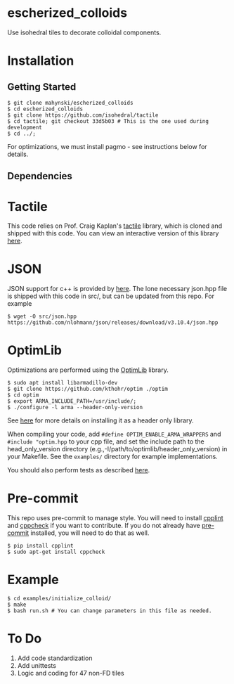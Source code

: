 # escherized_colloids

Use isohedral tiles to decorate colloidal components.

Installation
============

Getting Started
---------------

~~~code
$ git clone mahynski/escherized_colloids
$ cd escherized_colloids
$ git clone https://github.com/isohedral/tactile
$ cd tactile; git checkout 33d5b03 # This is the one used during development
$ cd ../;
~~~

For optimizations, we must install pagmo - see instructions below for details.

Dependencies
------------

Tactile
=======
This code relies on Prof. Craig Kaplan's [tactile](https://github.com/isohedral/tactile) library, which is cloned and shipped with this code.
You can view an interactive version of this library [here](https://isohedral.ca/software/tactile/).

JSON
====
JSON support for c++ is provided by [here](https://github.com/nlohmann/json). The lone necessary json.hpp file is shipped with this code in
src/, but can be updated from this repo. For example

~~~code
$ wget -O src/json.hpp https://github.com/nlohmann/json/releases/download/v3.10.4/json.hpp
~~~

OptimLib
========
Optimizations are performed using the [OptimLib](https://optimlib.readthedocs.io/en/latest/) library.

~~~code
$ sudo apt install libarmadillo-dev
$ git clone https://github.com/kthohr/optim ./optim
$ cd optim
$ export ARMA_INCLUDE_PATH=/usr/include/; 
$ ./configure -l arma --header-only-version
~~~

See [here](https://optimlib.readthedocs.io/en/latest/installation.html) for more details on installing it as a header only library.

When compiling your code, add `#define OPTIM_ENABLE_ARMA_WRAPPERS` and `#include "optim.hpp` to your cpp file, and set the include path to the head_only_version directory (e.g.,-I/path/to/optimlib/header_only_version) in your Makefile. See the `examples/` directory for example implementations.

You should also perform tests as described [here](https://optimlib.readthedocs.io/en/latest/examples_and_tests.html).

Pre-commit
==========
This repo uses pre-commit to manage style.  You will need to install [cpplint](https://pypi.org/project/cpplint/) and [cppcheck](https://cppcheck.sourceforge.io/) if you want to contribute.
If you do not already have [pre-commit](https://pre-commit.com/) installed, you will need to do that as well.

~~~code
$ pip install cpplint
$ sudo apt-get install cppcheck
~~~

Example
=======
~~~code
$ cd examples/initialize_colloid/
$ make
$ bash run.sh # You can change parameters in this file as needed.
~~~

To Do
=====
1. Add code standardization
2. Add unittests
3. Logic and coding for 47 non-FD tiles
